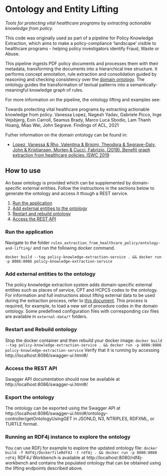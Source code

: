 # Ontology and Entity Lifting

*Tools for protecting vital healthcare programs by extracting actionable knowledge from policy.*

This code was originally used as part of a pipeline for Policy Knowledge Extraction, which aims to make a
policy-compliance ‘landscape’ visible to healthcare programs - helping policy investigators identify Fraud, Waste or Abuse. 

This pipeline ingests PDF policy documents and processes them with their metadata, transforming the documents into
a hierarchical tree structure. It performs concept annotation, rule extraction and consolidation guided by reasoning
and checking consistency over the [domain ontology](/ontology-and-lifting/docs/ontology/domain-ontology.md). The ontology guides the transformation of textual patterns into a
semantically-meaningful knowledge graph of rules. 

For more information on the pipeline, the ontology lifting and examples see: 

Towards protecting vital healthcare programs by extracting actionable knowledge from policy. Vanessa Lopez, Nagesh Yadav, Gabriele Picco, Inge Vejsbjerg, Eoin Carroll, Seamus Brady, Marco Luca Sbodio, Lam Thanh Hoang, Miao Wei, John Segrave. Findings of ACL, 2021

Futher information on the domain ontology can be found in:

- [Lopez, Vanessa & Rho, Valentina & Brisimi, Theodora & Segrave-Daly, John & Kristiansen, Morten & Cucci, Fabrizio. (2019). Benefit graph extraction from healthcare policies. ISWC 2019](https://www.researchgate.net/publication/334573678_Benefit_graph_extraction_from_healthcare_policies)

## How to use

An base ontology is provided which can be supplemented by domain-specific external entities. Follow the instructions in
the sections below to generate the ontology and access it though a REST service.

1. [Run the application](#run-the-application)
2. [Add external entities to the ontology](#add-external-entities-to-the-ontology)
3. [Restart and rebuild ontology](#restart-and-rebuild-ontology)
4. [Access the REST API](#access-the-rest-api)

### Run the application
Navigate to the folder `rules_extraction_from_healthcare_policy/ontology-and-lifting/` and run the following docker command.

`docker build --tag policy-knowledge-extraction-service . && docker run -p 8086:8086 policy-knowledge-extraction-service`

### Add external entities to the ontology
The policy knowledge extraction system adds domain-specific external entities such as places of service, CPT and HCPCS codes to the ontology.
For information and full instructions about lifting external data to be used during the extraction process, refer to [this document](/ontology-and-lifting/docs/external-entities-and-lifting.md). This process is required, for example, to
load a new set of procedure codes in the domain ontology. Some predefined configuration files with corresponding csv
files are available in `external-data/*` folders.

### Restart and Rebuild ontology
Stop the docker container and then rebuild your docker image:
`docker build --tag policy-knowledge-extraction-service . && docker run -p 8086:8086 policy-knowledge-extraction-service`
Verify that it is running by accessing http://localhost:8086/swagger-ui.html#/

### Access the REST API
Swagger API documentation should now be available at http://localhost:8086/swagger-ui.html#/

### Export the ontology
The ontology can be exported using the Swagger API at http://localhost:8086/swagger-ui.html#/ontology-controller/getOntologyUsingGET
in JSONLD, N3, NTRIPLES, RDFXML, or TURTLE format.

### Running an RDF4j instance to explore the ontology
You can use RDFj for example to explore the updated ontology file:
`docker build -f Rdf4j/DockerfileRdf4J -t rdf4j . && docker run -p 8080:8080 rdf4j`
RDF4J Workbench is available at http://localhost:8080/rdf4j-workbench and contains the populated ontology that can be obtained using the lifting endpoints described above.
